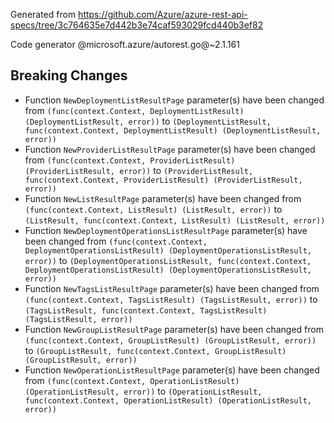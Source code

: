 Generated from https://github.com/Azure/azure-rest-api-specs/tree/3c764635e7d442b3e74caf593029fcd440b3ef82

Code generator @microsoft.azure/autorest.go@~2.1.161

## Breaking Changes

- Function `NewDeploymentListResultPage` parameter(s) have been changed from `(func(context.Context, DeploymentListResult) (DeploymentListResult, error))` to `(DeploymentListResult, func(context.Context, DeploymentListResult) (DeploymentListResult, error))`
- Function `NewProviderListResultPage` parameter(s) have been changed from `(func(context.Context, ProviderListResult) (ProviderListResult, error))` to `(ProviderListResult, func(context.Context, ProviderListResult) (ProviderListResult, error))`
- Function `NewListResultPage` parameter(s) have been changed from `(func(context.Context, ListResult) (ListResult, error))` to `(ListResult, func(context.Context, ListResult) (ListResult, error))`
- Function `NewDeploymentOperationsListResultPage` parameter(s) have been changed from `(func(context.Context, DeploymentOperationsListResult) (DeploymentOperationsListResult, error))` to `(DeploymentOperationsListResult, func(context.Context, DeploymentOperationsListResult) (DeploymentOperationsListResult, error))`
- Function `NewTagsListResultPage` parameter(s) have been changed from `(func(context.Context, TagsListResult) (TagsListResult, error))` to `(TagsListResult, func(context.Context, TagsListResult) (TagsListResult, error))`
- Function `NewGroupListResultPage` parameter(s) have been changed from `(func(context.Context, GroupListResult) (GroupListResult, error))` to `(GroupListResult, func(context.Context, GroupListResult) (GroupListResult, error))`
- Function `NewOperationListResultPage` parameter(s) have been changed from `(func(context.Context, OperationListResult) (OperationListResult, error))` to `(OperationListResult, func(context.Context, OperationListResult) (OperationListResult, error))`
